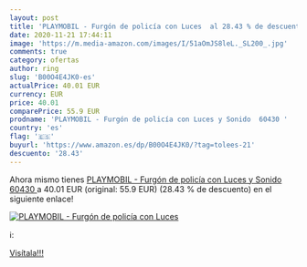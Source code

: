 ```yaml
---
layout: post
title: 'PLAYMOBIL - Furgón de policía con Luces  al 28.43 % de descuento'
date: 2020-11-21 17:44:11
image: 'https://m.media-amazon.com/images/I/51aOmJS8leL._SL200_.jpg'
comments: true
category: ofertas
author: ring
slug: 'B00O4E4JK0-es'
actualPrice: 40.01 EUR
currency: EUR
price: 40.01
comparePrice: 55.9 EUR
prodname: 'PLAYMOBIL - Furgón de policía con Luces y Sonido  60430 '
country: 'es'
flag: '🇪🇸'
buyurl: 'https://www.amazon.es/dp/B00O4E4JK0/?tag=tolees-21'
descuento: '28.43'
---
```


Ahora mismo tienes [PLAYMOBIL - Furgón de policía con Luces y Sonido  60430 ](https://www.amazon.es/dp/B00O4E4JK0/?tag=tolees-21) a 40.01 EUR (original: 55.9 EUR) (28.43 %  de descuento) en el siguiente enlace!

[![PLAYMOBIL - Furgón de policía con Luces ](https://m.media-amazon.com/images/I/51aOmJS8leL._SL200_.jpg)](https://www.amazon.es/dp/B00O4E4JK0/?tag=tolees-21)

ℹ️:


[Visítala!!!](https://www.amazon.es/dp/B00O4E4JK0/?tag=tolees-21)
